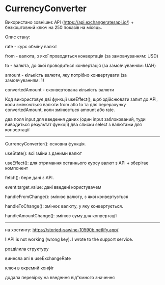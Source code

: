 # CurrencyConverter

Використано зовнішнє API (https://api.exchangeratesapi.io/) + безкоштовний ключ на 250 показів на місяць.

Опис стану:

rate - курс обміну валют

from - валюта, з якої проводиться конвертація (за замовчуванням: USD)

to - валюта, до якої проводиться конвертація (за замовчуванням: UAH)

amount - кількість валюти, яку потрібно конвертувати (за замовчуванням: 1)

convertedAmount - сконвертована кількість валюти

Код використовує дві функції useEffect(), щоб здійснювати запит до API, коли змінюються валюти from або to
та
для перерахунку convertedAmount, коли змінюється amount або rate.

два поля input для введення даних (один input заблокований, туди виводиться результат функції)
два списки select з валютами для конвертації

---

CurrencyConverter(): основна функція.

useState(): всі зміни з даними валют

useEffect(): для отримання останнього курсу валют з API + зберігає компонент

fetch(): бере дані з API.

event.target.value: дані введені користувачем

handleFromChange(): змінює валюту, з якої конвертується

handleToChange(): змінює валюту, у яку конвертується.

handleAmountChange(): змінює суму для конвертації

---

на хостингу:
https://storied-sawine-10590b.netlify.app/

! API is not working (wrong key). I wrote to the support service.

розділила структуру

винесла апі в useExchangeRate

ключ в окремий конфіг

додала перевірку на введення від"ємного значення


